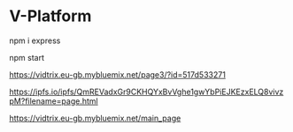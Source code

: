 # V-Platform

npm i express

npm start

https://vidtrix.eu-gb.mybluemix.net/page3/?id=517d533271

https://ipfs.io/ipfs/QmREVadxGr9CKHQYxBvVghe1gwYbPiEJKEzxELQ8vivzpM?filename=page.html

https://vidtrix.eu-gb.mybluemix.net/main_page
